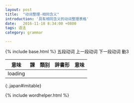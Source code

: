 ```yaml
---
layout: post
title:  "动词整理-相同含义"
introduction: '具有相同含义的动词整理表格'
date:   2016-11-18 8:34:00 +0800
tags: 语法
category: grammar

---
```


{% include base.html %}
<span class="verb1">五段动词</span>
<span class="verb2-1">上一段动词</span>
<span class="verb2-2">下一段动词</span>
<span class="verb3">動3</span>

| 意味    | 課 | 類别 | 辞書形 | 意味 |
| ----    | -- | ---  | ------ | ---- |
| loading |
{:.japan#imitable}

{% include wordhelper.html %}

<script>
$(document).ready(function() {
  $.ajax('{{basepath}}/verb.json', { dataType: "json" })
    .done(function (data) {
      var d = wordhelper.parseverbdata(data);
      var dd = d.map(function(item) {
        var desc = item.desc.replace(/；/g, '，').replace(/（.*）/g, '').replace(/【.*】/g, '');
        var ss = desc.split('，');
        return ss.map(function(ssitem) { return $.extend({}, item, { imi: ssitem }); } );
      }).reduce(function(a, b) { return a.concat(b);});
      wordhelper.initgrouptable(dd, $('#imitable'), "imi", [ "lesson", "pos", "jisyo", "desc"], function (group) { return group.length > 1 && group.length < 20; });

      $('td').each(function() {
        $(this).html(japanruby($(this).html()));
      });
    });
  settheme("bootstrap", false);
});
</script>


